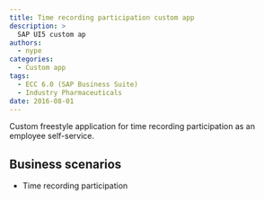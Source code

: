 ```yaml
---
title: Time recording participation custom app
description: >
  SAP UI5 custom ap
authors:
  - nype
categories:
  - Custom app
tags:
  - ECC 6.0 (SAP Business Suite)
  - Industry Pharmaceuticals
date: 2016-08-01
---
```


<!-- more -->

Custom freestyle application for time recording participation as an employee self-service.

## Business scenarios
- Time recording participation



